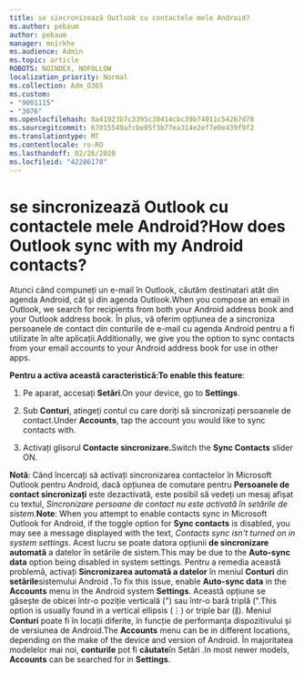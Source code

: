 ```yaml
---
title: se sincronizează Outlook cu contactele mele Android?
ms.author: pebaum
author: pebaum
manager: mnirkhe
ms.audience: Admin
ms.topic: article
ROBOTS: NOINDEX, NOFOLLOW
localization_priority: Normal
ms.collection: Adm_O365
ms.custom:
- "9001115"
- "3076"
ms.openlocfilehash: 8a41923b7c3395c30414cbc39b74011c54267d78
ms.sourcegitcommit: 67015549afcbe05f3b77ea314e2ef7e0e439f9f2
ms.translationtype: MT
ms.contentlocale: ro-RO
ms.lasthandoff: 02/26/2020
ms.locfileid: "42286178"
---
```

# <a name="how-does-outlook-sync-with-my-android-contacts"></a><span data-ttu-id="33dbb-102">se sincronizează Outlook cu contactele mele Android?</span><span class="sxs-lookup"><span data-stu-id="33dbb-102">How does Outlook sync with my Android contacts?</span></span>

<span data-ttu-id="33dbb-103">Atunci când compuneți un e-mail în Outlook, căutăm destinatari atât din agenda Android, cât și din agenda Outlook.</span><span class="sxs-lookup"><span data-stu-id="33dbb-103">When you compose an email in Outlook, we search for recipients from both your Android address book and your Outlook address book.</span></span> <span data-ttu-id="33dbb-104">În plus, vă oferim opțiunea de a sincroniza persoanele de contact din conturile de e-mail cu agenda Android pentru a fi utilizate în alte aplicații.</span><span class="sxs-lookup"><span data-stu-id="33dbb-104">Additionally, we give you the option to sync contacts from your email accounts to your Android address book for use in other apps.</span></span> 
 
<span data-ttu-id="33dbb-105">**Pentru a activa această caracteristică:**</span><span class="sxs-lookup"><span data-stu-id="33dbb-105">**To enable this feature**:</span></span>
 
1. <span data-ttu-id="33dbb-106">Pe aparat, accesați **Setări**.</span><span class="sxs-lookup"><span data-stu-id="33dbb-106">On your device, go to **Settings**.</span></span>

2. <span data-ttu-id="33dbb-107">Sub **Conturi**, atingeți contul cu care doriți să sincronizați persoanele de contact.</span><span class="sxs-lookup"><span data-stu-id="33dbb-107">Under **Accounts**, tap the account you would like to sync contacts with.</span></span>

3. <span data-ttu-id="33dbb-108">Activați glisorul **Contacte sincronizare.**</span><span class="sxs-lookup"><span data-stu-id="33dbb-108">Switch the **Sync Contacts** slider ON.</span></span>
 
<span data-ttu-id="33dbb-109">**Notă**: Când încercați să activați sincronizarea contactelor în Microsoft Outlook pentru Android, dacă opțiunea de comutare pentru **Persoanele de contact sincronizați** este dezactivată, este posibil să vedeți un mesaj afișat cu textul, *Sincronizare persoane de contact nu este activată în setările de sistem*.</span><span class="sxs-lookup"><span data-stu-id="33dbb-109">**Note**: When you attempt to enable contacts sync in Microsoft Outlook for Android, if the toggle option for **Sync contacts** is disabled, you may see a message displayed with the text, *Contacts sync isn't turned on in system settings*.</span></span> <span data-ttu-id="33dbb-110">Acest lucru se poate datora opțiunii **de sincronizare automată** a datelor în setările de sistem.</span><span class="sxs-lookup"><span data-stu-id="33dbb-110">This may be due to the **Auto-sync data** option being disabled in system settings.</span></span> <span data-ttu-id="33dbb-111">Pentru a remedia această problemă, activați **Sincronizarea automată a datelor** în meniul **Conturi** din **setările**sistemului Android .</span><span class="sxs-lookup"><span data-stu-id="33dbb-111">To fix this issue, enable  **Auto-sync data** in the  **Accounts** menu in the Android system  **Settings**.</span></span> <span data-ttu-id="33dbb-112">Această opțiune se găsește de obicei într-o poziție verticală (") sau într-o bară triplă (".</span><span class="sxs-lookup"><span data-stu-id="33dbb-112">This option is usually found in a vertical ellipsis (⋮) or triple bar (⫼).</span></span> <span data-ttu-id="33dbb-113">Meniul **Conturi** poate fi în locații diferite, în funcție de performanța dispozitivului și de versiunea de Android.</span><span class="sxs-lookup"><span data-stu-id="33dbb-113">The  **Accounts** menu can be in different locations, depending on the make of the device and version of Android.</span></span> <span data-ttu-id="33dbb-114">În majoritatea modelelor mai noi, **conturile** pot fi **căutate**în Setări .</span><span class="sxs-lookup"><span data-stu-id="33dbb-114">In most newer models, **Accounts** can be searched for in **Settings**.</span></span>